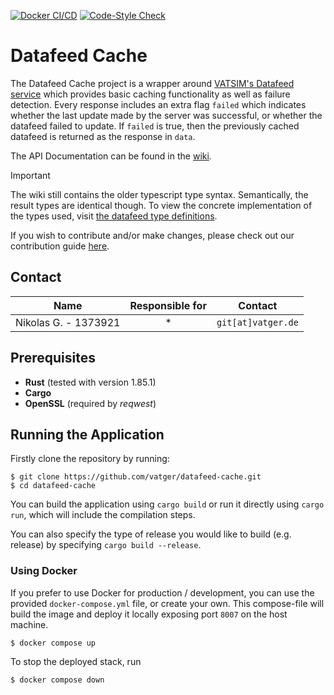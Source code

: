 [![Docker CI/CD](https://github.com/vatger/datafeed-cache/actions/workflows/prod.docker.yml/badge.svg)](https://github.com/vatger/datafeed-cache/actions/workflows/prod.docker.yml)
[![Code-Style Check](https://github.com/vatger/datafeed-cache/actions/workflows/dev.prettier.yml/badge.svg)](https://github.com/vatger/datafeed-cache/actions/workflows/dev.prettier.yml)

# Datafeed Cache

The Datafeed Cache project is a wrapper around [VATSIM's Datafeed service](https://data.vatsim.net/v3/vatsim-data.json)
which provides basic caching functionality
as well as failure detection. Every response includes an extra flag `failed` which indicates whether the last update
made by the server was successful, or whether the datafeed failed to update. If `failed` is true, then the previously
cached datafeed is returned
as the response in `data`.

The API Documentation can be found in the [wiki](https://github.com/vatger/datafeed-cache/wiki).
> [!IMPORTANT]  
> The wiki still contains the older typescript type syntax. Semantically, the result types are identical though.
> To view the concrete implementation of the types used, visit [the datafeed type definitions](./src/vatsim/types.rs).


If you wish to contribute and/or make changes, please check out our contribution guide [here](CONTRIBUTING.md).

## Contact

|         Name         | Responsible for |      Contact       |
|:--------------------:|:---------------:|:------------------:|
| Nikolas G. - 1373921 |        *        | `git[at]vatger.de` |

## Prerequisites

- **Rust** (tested with version 1.85.1)
- **Cargo**
- **OpenSSL** (required by *reqwest*)

## Running the Application

Firstly clone the repository by running:

```shell
$ git clone https://github.com/vatger/datafeed-cache.git  
$ cd datafeed-cache  
```

You can build the application using `cargo build` or run it directly using `cargo run`, which will include the
compilation steps.

You can also specify the type of release you would like to build (e.g. release) by specifying `cargo build --release`.

### Using Docker

If you prefer to use Docker for production / development, you can use the provided `docker-compose.yml` file, or create
your own.
This compose-file will build the image and deploy it locally exposing port `8007` on the host machine.

```shell
$ docker compose up
```

To stop the deployed stack, run

```shell
$ docker compose down
```
